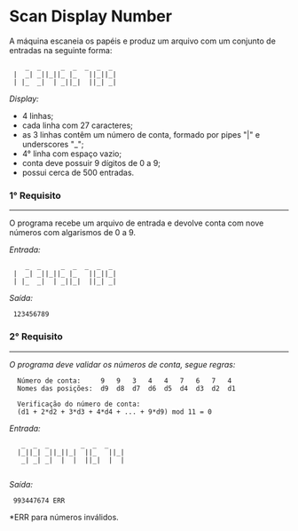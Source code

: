# Scan Display Number

A máquina escaneia os papéis e produz um arquivo com um conjunto de entradas na seguinte forma:

```
    _  _     _  _  _  _  _
 |  _| _||_||_ |_   ||_||_|
 | |_  _|  | _||_|  ||_| _|

```

*Display:*
* 4 linhas;
* cada linha com 27 caracteres;
* as 3 linhas contêm um número de conta, formado por pipes "|" e underscores "_";
* 4° linha com espaço vazio;
* conta deve possuir 9 dígitos de 0 a 9;
* possui cerca de 500 entradas.



### 1° Requisito
- --
O programa recebe um arquivo de entrada e devolve conta com nove números com algarismos de 0 a 9.

*Entrada:*
```
    _  _     _  _  _  _  _
 |  _| _||_||_ |_   ||_||_|
 | |_  _|  | _||_|  ||_| _|

```
*Saída:*
```
 123456789
```

### 2° Requisito
- --
_O programa deve validar os números de conta, segue regras:_

``` 
  Número de conta:     9   9   3   4   4   7   6   7   4  
  Nomes das posições:  d9  d8  d7  d6  d5  d4  d3  d2  d1
  
  Verificação do número de conta:
  (d1 + 2*d2 + 3*d3 + 4*d4 + ... + 9*d9) mod 11 = 0
```  


*Entrada:*
```
   _  _  _        _  _  _    
  |_||_| _||_||_|  ||_   ||_|
   _| _| _|  |  |  ||_|  |  |
                             
```
*Saída:*
```
 993447674 ERR
```
*ERR para números inválidos.
